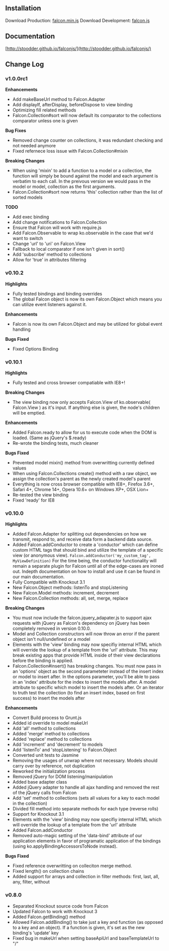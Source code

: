 ## Installation
Download Production: [falcon.min.js](http://stoodder.github.io/falconjs/assets/scripts/falcon.min.js)
Download Development: [falcon.js](http://stoodder.github.io/falconjs/assets/scripts/falcon.js)

## Documentation
[http://stoodder.github.io/falconjs/](http://stoodder.github.io/falconjs/)

## Change Log
### v1.0.0rc1
**Enhancements**
* Add makeBaseUrl method to Falcon.Adapter
* Add displayIf, afterDisplay, beforeDispose to view binding
* Optimizing fill related methods
* Falcon.Collection#sort will now default its comparator to the collections comparator unless one is given

**Bug Fixes**
* Removed change counter on collections, it was redundant checking and not needed anymore
* Fixed refernece loss issue with Falcon.Collection#mixin

**Breaking Changes**
* When using 'mixin' to add a function to a model or a collection, the function will simply be bound against the model and each argument is verbatim to each call. In the preivous version we would pass in the model or model, collection as the first arguments.
* Falcon.Collection#sort now returns 'this' collection rather than the list of sorted models

**TODO**
* Add exec binding
* Add change notifications to Falcon.Collection
* Ensure that Falcon will work with require.js
* Add Falcon.Observable to wrap ko.observable in the case that we'd want to switch
* Change 'url' to 'uri' on Falcon.View
* Fallback to local comparator if one isn't given in sort()
* Add 'subscribe' method to collections
* Allow for 'true' in attributes filtering

### v0.10.2
**Highlights**
* Fully tested bindings and binding overrides
* The global Falcon object is now its own Falcon.Object which means you can utilize event listeners against it.

**Enhancements**
* Falcon is now its own Falcon.Object and may be utilized for global event handling

**Bugs Fixed**
* Fixed Options Binding

### v0.10.1
**Highlights**
* Fully tested and cross browser compatiable with IE8+!

**Breaking Changes**
* The view binding now only accepts Falcon.View of ko.observable( Falcon.View ) as it's input. If anything else is given, the node's children will be emptied.

**Enhancements**
* Added Falcon.ready to allow for us to execute code when the DOM is loaded. (Same as jQuery's $.ready)
* Re-wrote the binding tests, much cleaner

**Bugs Fixed**
* Prevented model mixin() method from overwritting currently defined values
* When using Falcon.Collections create() method with a raw object, we assign the collection's parent as the newly created model's parent
* Everything is now cross browser compatible with IE8+, Firefox 3.6+, Safari 4+, Chrome 14+, Opera 10.6+ on Windows XP+, OSX Lion+
* Re-tested the view binding
* Fixed 'ready' for IE8

### v0.10.0
**Highlights**
* Added Falcon.Adapter for splitting out dependencies on how we transmit, respond to, and receive data form a backend data source.
* Added Falcon.addConductor to create a 'conductor' which can define custom HTML tags that should bind and utilize the template of a specific view (or anonymous view). `Falcon.addConductor('my_custom_tag', MyViewDefinition)` For the time being, the conductor functionality will remain a separate plugin for Falcon until all of the edge-cases are ironed out. Indepth documentation on how to install and use it can be found in our main documentation.
* Fully Compatible with Knockout 3.1
* New Falcon.Object methods: listenTo and stopListening
* New Falcon.Model methods: increment, decrement
* New Falcon.Collection methods: all, set, merge, replace

**Breaking Changes**
* You must now include the falcon.jquery_adapater.js to support ajax requests with jQuery as Falcon's dependency on jQuery has been completely removed in version 0.10.0.
* Model and Collection constructors will now throw an error if the parent object isn't null/undefined or a model
* Elements with the 'view' binding may now specifiy internal HTML which will override the lookup of a template from the 'url' attribute.  This may break existing apps that provide HTML inside of their view declarations before the binding is applied.
* Falcon.Collection#insert() has breaking changes. You must now pass in an 'options' object as the second parameteter instead of the insert index or model to insert after. In the options parameter, you'll be able to pass in an 'index' attribute for the index to insert the models after. A model attribute to specific which model to insert the models after. Or an iterator to truth test the collection (to find an insert index, based on first success) to insert the models after

**Enhancements**
* Convert Build process to Grunt.js
* Added id override to model makeUrl
* Add 'all' method to collections
* Added 'merge' method to collections
* Added 'replace' method to collections
* Add 'increment' and 'decrement' to models
* Add 'listenTo' and 'stopListening' to Falcon.Object
* Converted unit tests to Jasmine
* Removing the usages of unwrap where not necessary. Models should carry over by reference, not duplication
* Reworked the initialization process
* Removed jQuery for DOM listening/manipulation
* Added base adapter class
* Added jQuery adapter to handle all ajax handling and removed the rest of the jQuery calls from Falcon
* Add 'set' method to collections (sets all values for a key to each model in the collection)
* Divided fill method into separate methods for each type (reverse rolls)
* Support for Knockout 3.1
* Elements with the 'view' binding may now specifiy internal HTML which will override the lookup of a template from the 'url' attribute
* Added Falcon.addConductor
* Removed auto-magic setting of the 'data-bind' attribute of our application elements in favor of programatic application of the bindings (using ko.applyBindingAccessorsToNode instead).

**Bugs Fixed**
* Fixed reference overwritting on colleciton merge method.
* Fixed length() on collection chains
* Added support for arrays and collection in filter methods: first, last, all, any, filter, without


### v0.8.0
* Separated Knockout source code from Falcon
* Updated Falcon to work with Knockout 3
* Added Falcon.getBinding() method
* Allowed Falcon.addBinding() to take just a key and function (as opposed to a key and an object). If a function is given, it's set as the new binding's 'update' key
* Fixed bug in makeUrl when setting baseApiUrl and baseTemplateUrl to "/"
